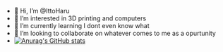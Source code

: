 - 👋 Hi, I’m @IttoHaru
- 👀 I’m interested in 3D printing and computers
- 🌱 I’m currently learning I dont even know what
- 💞️ I’m looking to collaborate on whatever comes to me as a opurtunity
- [![Anurag's GitHub stats](https://github-readme-stats.vercel.app/api?username=IttoHaru)](https://github.com/anuraghazra/github-readme-stats)
